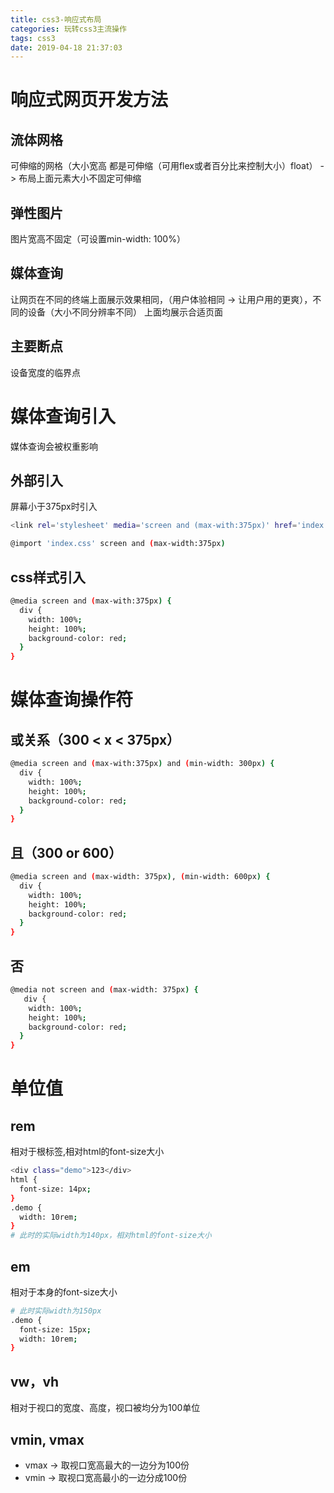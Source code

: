 ```yaml
---
title: css3-响应式布局
categories: 玩转css3主流操作
tags: css3
date: 2019-04-18 21:37:03
---
```


# 响应式网页开发方法
## 流体网格
可伸缩的网格（大小宽高 都是可伸缩（可用flex或者百分比来控制大小）float） -> 布局上面元素大小不固定可伸缩
## 弹性图片
图片宽高不固定（可设置min-width: 100%）
## 媒体查询
让网页在不同的终端上面展示效果相同，（用户体验相同 -> 让用户用的更爽），不同的设备（大小不同分辨率不同） 上面均展示合适页面
## 主要断点
设备宽度的临界点

# 媒体查询引入
媒体查询会被权重影响
## 外部引入
屏幕小于375px时引入
```bash
<link rel='stylesheet' media='screen and (max-with:375px)' href='index.css'>
```
```bash
@import 'index.css' screen and (max-width:375px)
```

## css样式引入
```bash
@media screen and (max-with:375px) {
  div {
    width: 100%;
    height: 100%;
    background-color: red;
  }
}
```

# 媒体查询操作符
## 或关系（300 < x < 375px）
```bash
@media screen and (max-with:375px) and (min-width: 300px) {
  div {
    width: 100%;
    height: 100%;
    background-color: red;
  }
}
```
## 且（300 or 600）
```bash
@media screen and (max-width: 375px), (min-width: 600px) {
  div {
    width: 100%;
    height: 100%;
    background-color: red;
  }
}
```
## 否
```bash
@media not screen and (max-width: 375px) {
   div {
    width: 100%;
    height: 100%;
    background-color: red;
  }
}
```

# 单位值
## rem
相对于根标签,相对html的font-size大小
```bash
<div class="demo">123</div>
html {
  font-size: 14px;
}
.demo {
  width: 10rem;
}
# 此时的实际width为140px，相对html的font-size大小
```
## em
相对于本身的font-size大小
```bash
# 此时实际width为150px
.demo {
  font-size: 15px;
  width: 10rem;
}
```
## vw，vh
相对于视口的宽度、高度，视口被均分为100单位

## vmin, vmax
* vmax -> 取视口宽高最大的一边分为100份
* vmin -> 取视口宽高最小的一边分成100份
